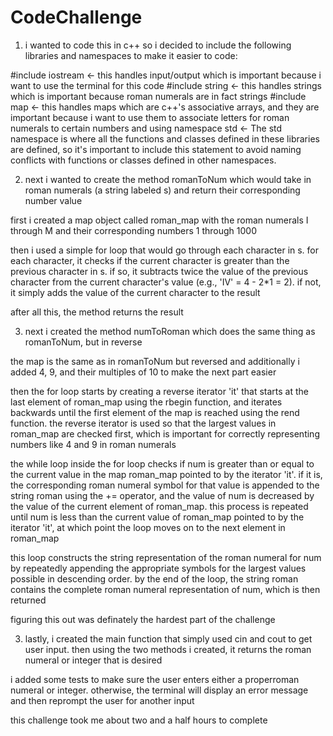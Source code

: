 # CodeChallenge
1. i wanted to code this in c++ so i decided to include the following libraries and namespaces to make it easier to code: 

#include iostream <- this handles input/output which is important because i want to use the terminal for this code
#include string <- this handles strings which is important because roman numerals are in fact strings
#include map <- this handles maps which are c++'s associative arrays, and they are important because i want to use them to associate letters for roman numerals to certain numbers
and
using namespace std <- The std namespace is where all the functions and classes defined in these libraries are defined, so it's important to include this statement to avoid naming conflicts with functions or classes defined in other namespaces.

2. next i wanted to create the method romanToNum which would take in roman numerals (a string labeled s) and return their corresponding number value

first i created a map object called roman_map with the roman numerals I through M and their corresponding numbers 1 through 1000

then i used a simple for loop that would go through each character in s. for each character, it checks if the current character is greater than the previous character in s. if so, it subtracts twice the value of the previous character from the current character's value (e.g., 'IV' = 4 - 2*1 = 2). if not, it simply adds the value of the current character to the result

after all this, the method returns the result

3. next i created the method numToRoman which does the same thing as romanToNum, but in reverse

the map is the same as in romanToNum but reversed and additionally i added 4, 9, and their multiples of 10 to make the next part easier

then the for loop starts by creating a reverse iterator 'it' that starts at the last element of roman_map using the rbegin function, and iterates backwards until the first element of the map is reached using the rend function. the reverse iterator is used so that the largest values in roman_map are checked first, which is important for correctly representing numbers like 4 and 9 in roman numerals

the while loop inside the for loop checks if num is greater than or equal to the current value in the map roman_map pointed to by the iterator 'it'. if it is, the corresponding roman numeral symbol for that value is appended to the string roman using the += operator, and the value of num is decreased by the value of the current element of roman_map. this process is repeated until num is less than the current value of roman_map pointed to by the iterator 'it', at which point the loop moves on to the next element in roman_map

this loop constructs the string representation of the roman numeral for num by repeatedly appending the appropriate symbols for the largest values possible in descending order. by the end of the loop, the string roman contains the complete roman numeral representation of num, which is then returned

figuring this out was definately the hardest part of the challenge

3. lastly, i created the main function that simply used cin and cout to get user input. then using the two methods i created, it returns the roman numeral or integer that is desired

i added some tests to make sure the user enters either a properroman numeral or integer. otherwise, the terminal will display an error message and then reprompt the user for another input



this challenge took me about two and a half hours to complete

